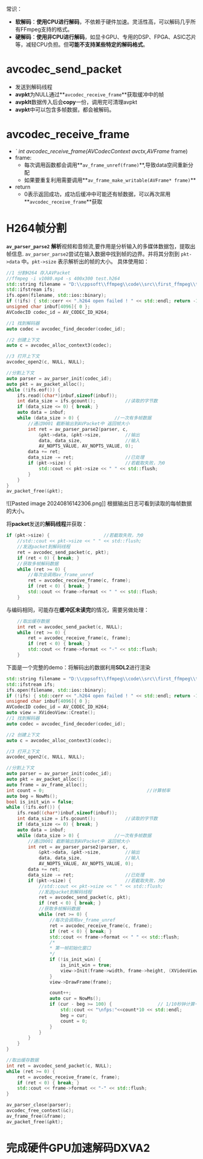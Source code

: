 常识：
- **软解码**：**使用CPU进行解码**，不依赖于硬件加速。灵活性高，可以解码几乎所有FFmpeg支持的格式。
- **硬解码**：**使用非CPU进行解码**，如显卡GPU、专用的DSP、FPGA、ASIC芯片等，减轻CPU负担。但**可能不支持某些特定的解码格式**。

# avcodec_send_packet
- 发送到解码线程
-  **avpkt**为NULL通过**`avcodec_receive_frame`**获取缓冲中的帧
-  **avpklt**数据传入后会**copy**一份，调用完可清理avpkt
-  **avpkt**中可以包含多帧数据，都会被解码。

# avcodec_receive_frame
- **` int avcodec_receive_frame(AVCodecContext* avctx,AVFrame* frame)
- frame:
	 - 每次调用函数都会调用**`av_frame_unref(frame)`**,导致data空间重新分配
	 - 如果要重复利用需要调用**`av_frame_make_writable(AVFrame* frame)`**
- return
	- 0表示返回成功，成功后缓冲中可能还有帧数据，可以再次屌用**`avcodec_receive_frame`**获取

# H264帧分割
**`av_parser_parse2`**
**解析**视频和音频流,要作用是分析输入的多媒体数据包，提取出帧信息.
`av_parser_parse2`尝试在输入数据中找到帧的边界。并将其分割到 `pkt->data` 中。`pkt->size` 表示解析出的帧的大小。
具体使用如：
```cpp
//1 分割H264 存入AVPacket
//ffmpeg -i v1080.mp4 -s 400x300 test.h264
std::string filename = "D:\\cppsoft\\ffmpeg\\code\\src\\first_ffmpeg\\test.h264";
std::ifstream ifs;
ifs.open(filename, std::ios::binary);
if (!ifs) { std::cerr << ".h264 open failed ! " << std::endl; return -1; }
unsigned char inbuf[4096]{ 0 };
AVCodecID codec_id = AV_CODEC_ID_H264;

//1 找到解码器
auto codec = avcodec_find_decoder(codec_id);

//2 创建上下文
auto c = avcodec_alloc_context3(codec);

//3 打开上下文
avcodec_open2(c, NULL, NULL);

//分割上下文
auto parser = av_parser_init(codec_id);
auto pkt = av_packet_alloc();
while (!ifs.eof()) {
	ifs.read((char*)inbuf,sizeof(inbuf));
	int data_size = ifs.gcount();			//读取的字节数
	if (data_size <= 0) { break; }
	auto data = inbuf;
	while (data_size > 0) {				//一次有多帧数据
		//通过0001 截断输出到AVPacket中 返回帧大小
		int ret = av_parser_parse2(parser, c,
			&pkt->data, &pkt->size,			//输出
			data, data_size,				//输入
			AV_NOPTS_VALUE, AV_NOPTS_VALUE, 0);
		data += ret;
		data_size -= ret;					//已处理
		if (pkt->size) {					//若截取失败，为0
			std::cout << pkt->size << " " << std::flush;
		}
	}
}
av_packet_free(&pkt);
```
![[Pasted image 20240816142306.png]]
根据输出日志可看到读取的每帧数据的大小。

将**packet**发送的**解码线程**并获取：
```cpp
if (pkt->size) {					//若截取失败，为0
	//std::cout << pkt->size << " " << std::flush;
	//发送packet到解码线程
	ret = avcodec_send_packet(c, pkt);
	if (ret < 0) { break; }
	//获取多帧解码数据
	while (ret >= 0) {
		//每次会调用av_frame_unref
		ret = avcodec_receive_frame(c, frame);
		if (ret < 0) { break; }
		std::cout << frame->format << " " << std::flush;
	}
```
与编码相同，可能存在**缓冲区未读完**的情况，需要另做处理：
```cpp
	//取出缓存数据
	int ret = avcodec_send_packet(c, NULL);
	while (ret >= 0) {
		ret = avcodec_receive_frame(c, frame);
		if (ret < 0) { break; }
		std::cout << frame->format << "-" << std::flush;
	}
```
下面是一个完整的demo：将解码出的数据利用**SDL2**进行渲染
```cpp
std::string filename = "D:\\cppsoft\\ffmpeg\\code\\src\\first_ffmpeg\\test.h264";
std::ifstream ifs;
ifs.open(filename, std::ios::binary);
if (!ifs) { std::cerr << ".h264 open failed ! " << std::endl; return -1; }
unsigned char inbuf[4096]{ 0 };
AVCodecID codec_id = AV_CODEC_ID_H264;
auto view = XVideoView::Create();
//1 找到解码器
auto codec = avcodec_find_decoder(codec_id);

//2 创建上下文
auto c = avcodec_alloc_context3(codec);

//3 打开上下文
avcodec_open2(c, NULL, NULL);

//分割上下文
auto parser = av_parser_init(codec_id);
auto pkt = av_packet_alloc();
auto frame = av_frame_alloc();
int count = 0;										//计算帧率
auto beg = NowMs();
bool is_init_win = false;
while (!ifs.eof()) {
	ifs.read((char*)inbuf,sizeof(inbuf));
	int data_size = ifs.gcount();			//读取的字节数
	if (data_size <= 0) { break; }
	auto data = inbuf;
	while (data_size > 0) {				//一次有多帧数据
		//通过0001 截断输出到AVPacket中 返回帧大小
		int ret = av_parser_parse2(parser, c,
			&pkt->data, &pkt->size,			//输出
			data, data_size,				//输入
			AV_NOPTS_VALUE, AV_NOPTS_VALUE, 0);
		data += ret;
		data_size -= ret;					//已处理
		if (pkt->size) {					//若截取失败，为0
			//std::cout << pkt->size << " " << std::flush;
			//发送packet到解码线程
			ret = avcodec_send_packet(c, pkt);
			if (ret < 0) { break; }
			//获取多帧解码数据
			while (ret >= 0) {
				//每次会调用av_frame_unref
				ret = avcodec_receive_frame(c, frame);
				if (ret < 0) { break; }
				std::cout << frame->format << " " << std::flush;
				/*
				* 第一帧初始化窗口
				*/
				if (!is_init_win) {
					is_init_win = true;
					view->Init(frame->width, frame->height, (XVideoView::Format)frame->format);
				}
				view->DrawFrame(frame);

				count++;
				auto cur = NowMs();
				if (cur - beg >= 100) {					// 1/10秒钟计算一次fps
					std::cout << "\nfps:"<<count*10 << std::endl;
					beg = cur;
					count = 0;
				}
			}
		}
	}
}

//取出缓存数据
int ret = avcodec_send_packet(c, NULL);
while (ret >= 0) {
	ret = avcodec_receive_frame(c, frame);
	if (ret < 0) { break; }
	std::cout << frame->format << "-" << std::flush;
}

av_parser_close(parser);
avcodec_free_context(&c);
av_frame_free(&frame);
av_packet_free(&pkt);
```

# 完成硬件GPU加速解码DXVA2
